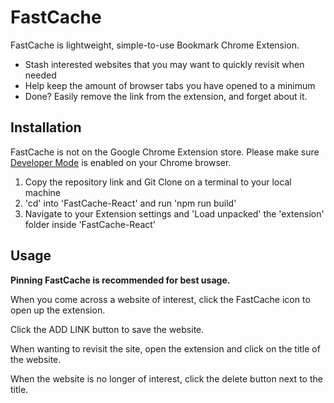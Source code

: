 # FastCache

FastCache is lightweight, simple-to-use Bookmark Chrome Extension.

- Stash interested websites that you may want to quickly revisit when needed
- Help keep the amount of browser tabs you have opened to a minimum
- Done? Easily remove the link from the extension, and forget about it.

## Installation

FastCache is not on the Google Chrome Extension store. Please make sure [Developer Mode](https://developer.chrome.com/docs/extensions/mv3/getstarted/development-basics/#load-unpacked) is enabled on your Chrome browser.

1. Copy the repository link and Git Clone on a terminal to your local machine
2. 'cd' into 'FastCache-React' and run 'npm run build'
3. Navigate to your Extension settings and 'Load unpacked' the 'extension' folder inside 'FastCache-React'

## Usage

**Pinning FastCache is recommended for best usage.**

When you come across a website of interest, click the FastCache icon to open up the extension.

Click the ADD LINK button to save the website.

When wanting to revisit the site, open the extension and click on the title of the website.

When the website is no longer of interest, click the delete button next to the title.
